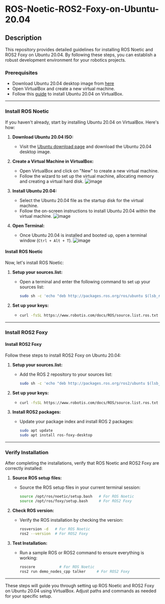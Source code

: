 # ROS-Noetic-ROS2-Foxy-on-Ubuntu-20.04 

## Description
This repository provides detailed guidelines for installing ROS Noetic and ROS2 Foxy on Ubuntu 20.04. By following these steps, you can establish a robust development environment for your robotics projects.

### Prerequisites

* Download Ubuntu 20.04 desktop image from [here](https://releases.ubuntu.com/20.04/)
* Open VirtualBox and create a new virtual machine.
* Follow this [guide](https://www.wikihow.com/Install-Ubuntu-on-VirtualBox) to install Ubuntu 20.04 on VirtualBox.

---

### Install ROS Noetic

If you haven't already, start by installing Ubuntu 20.04 on VirtualBox. Here's how:

1. **Download Ubuntu 20.04 ISO:**
   - Visit the [Ubuntu download page](https://releases.ubuntu.com/20.04/) and download the Ubuntu 20.04 desktop image.

2. **Create a Virtual Machine in VirtualBox:**
   - Open VirtualBox and click on "New" to create a new virtual machine.
   - Follow the wizard to set up the virtual machine, allocating memory and creating a virtual hard disk.
![image](https://github.com/GDHadeel/ROS-Noetic-ROS2-Foxy-on-Ubuntu-20.04/assets/126657301/9aa347d9-ef84-4859-94be-edb7d6bbd699)

3. **Install Ubuntu 20.04:**
   - Select the Ubuntu 20.04 file as the startup disk for the virtual machine.
   - Follow the on-screen instructions to install Ubuntu 20.04 within the virtual machine.
  ![image](https://github.com/GDHadeel/ROS-Noetic-ROS2-Foxy-on-Ubuntu-20.04/assets/126657301/041b70cd-af33-45e7-a0a8-91bf92aa9bec)

4. **Open Terminal:**
   - Once Ubuntu 20.04 is installed and booted up, open a terminal window (`Ctrl + Alt + T`).
![image](https://github.com/GDHadeel/ROS-Noetic-ROS2-Foxy-on-Ubuntu-20.04/assets/126657301/f3ea4708-6802-4782-ae08-6eb91aaf6624)

   
#### Install ROS Noetic

Now, let's install ROS Noetic:

1. **Setup your sources.list:**
   - Open a terminal and enter the following command to set up your sources list:
     ```bash
     sudo sh -c 'echo "deb http://packages.ros.org/ros/ubuntu $(lsb_release -sc) main" > /etc/apt/sources.list.d/ros-latest.list'
     ```

2. **Set up your keys:**
   - ```bash
     curl -fsSL https://www.robotis.com/docs/ROS/source.list.ros.txt | sudo tee /etc/apt/sources.list.d/ros-latest.list
     ```

---

### Install ROS2 Foxy

#### Install ROS2 Foxy
Follow these steps to install ROS2 Foxy on Ubuntu 20.04:

1. **Setup your sources.list:**
   - Add the ROS 2 repository to your sources list:
     ```bash
     sudo sh -c 'echo "deb http://packages.ros.org/ros2/ubuntu $(lsb_release -sc) main" > /etc/apt/sources.list.d/ros2-latest.list'
     ```

2. **Set up your keys:**
   - ```bash
     curl -fsSL https://www.robotis.com/docs/ROS/source.list.ros.txt | sudo tee /etc/apt/sources.list.d/ros-latest.list
     ```

3. **Install ROS2 packages:**
   - Update your package index and install ROS 2 packages:
     ```bash
     sudo apt update
     sudo apt install ros-foxy-desktop
     ```

---

### Verify Installation

After completing the installations, verify that ROS Noetic and ROS2 Foxy are correctly installed:

1. **Source ROS setup files:**
   - Source the ROS setup files in your current terminal session:
     ```bash
     source /opt/ros/noetic/setup.bash   # For ROS Noetic
     source /opt/ros/foxy/setup.bash     # For ROS2 Foxy
     ```

2. **Check ROS version:**
   - Verify the ROS installation by checking the version:
     ```bash
     rosversion -d   # For ROS Noetic
     ros2 --version  # For ROS2 Foxy
     ```

3. **Test Installation:**
   - Run a sample ROS or ROS2 command to ensure everything is working:
     ```bash
     roscore           # For ROS Noetic
     ros2 run demo_nodes_cpp talker     # For ROS2 Foxy
     ```

---

These steps will guide you through setting up ROS Noetic and ROS2 Foxy on Ubuntu 20.04 using VirtualBox. Adjust paths and commands as needed for your specific setup.
